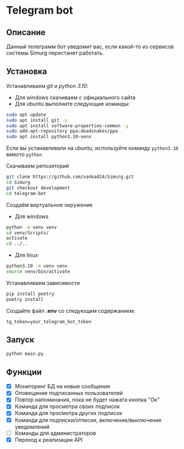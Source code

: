 # Telegram bot
## Описание
Данный телеграмм бот уведомит вас, если какой-то из сервисов системы Simurg перестанет работать.
## Установка
Устанавливаем *git* и *python 3.10*:
- Для windows скачиваем с официального сайта
- Для ubuntu выполните следующие команды:
```bash
sudo apt update
sudo apt install git -y
sudo apt install software-properties-common -y
sudo add-apt-repository ppa:deadsnakes/ppa
sudo apt install python3.10-venv
```
Если вы устанавливали на ubuntu, используйте команду `python3.10` вместо `python`


Скачиваем репозиторий
```bash
git clone https://github.com/vankad24/Simurg.git
cd Simurg
git checkout development
cd telegram-bot
```

Создаём виртуальное окружение
- Для windows
```bash
python -m venv venv
cd venv/Scripts/
activate
cd ../..
```
- Для linux
```bash
python3.10 -m venv venv
source venv/bin/activate
```

Устанавливаем зависимости
```bash
pip install poetry
poetry install
```

Создайте файл **.env** со следующим содержанием:
```env
tg_token=your_telegram_bot_token
```

## Запуск 
```bash
python main.py
```
## Функции
- [x] Мониторинг БД на новые сообщения
- [x] Оповещение подписанных пользователей
- [x] Повтор напоминания, пока не будет нажата кнопка "Ок"
- [x] Команда для просмотра своих подписок
- [x] Команда для просмотра других подписок
- [x] Команда для подписки/отписки, включение/выключение уведомлений
- [ ] Команды для администраторов
- [x] Переход к реализации API
